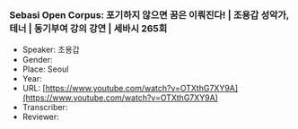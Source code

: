 ### Sebasi Open Corpus: 포기하지 않으면 꿈은 이뤄진다! | 조용갑 성악가, 테너 | 동기부여 강의 강연 | 세바시 265회

- Speaker: 조용갑
- Gender: 
- Place: Seoul
- Year: 
- URL: [https://www.youtube.com/watch?v=OTXthG7XY9A](https://www.youtube.com/watch?v=OTXthG7XY9A)
- Transcriber: 
- Reviewer: 


